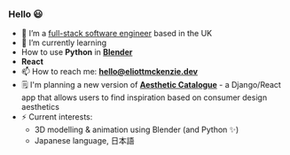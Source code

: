 ### Hello 😃

<!--
**eli099/eli099** is a ✨ _special_ ✨ repository because its `README.md` (this file) appears on your GitHub profile.

Here are some ideas to get you started:

- 🔭 I’m currently working on ...
- 🌱 I’m currently learning ...
- 👯 I’m looking to collaborate on ...
- 🤔 I’m looking for help with ...
- 💬 Ask me about ...
- 📫 How to reach me: ...
- 😄 Pronouns: ...
- ⚡ Fun fact: ...
-->

- 🔭 I’m a [full-stack software engineer](https://eliottmckenzie.dev) based in the UK
- 🌱 I’m currently learning
 - How to use **Python** in **[Blender](https://www.blender.org/)**
 - **React**
- 📫 How to reach me: **hello@eliottmckenzie.dev**
- 🗒 I'm planning a new version of **[Aesthetic Catalogue](https://github.com/eli099/Aesthetic-Catalogue)** - a Django/React app that allows users to find inspiration based on consumer design aesthetics
- ⚡ Current interests:
  * 3D modelling & animation using Blender (and Python ✨)
  * Japanese language, 日本語
